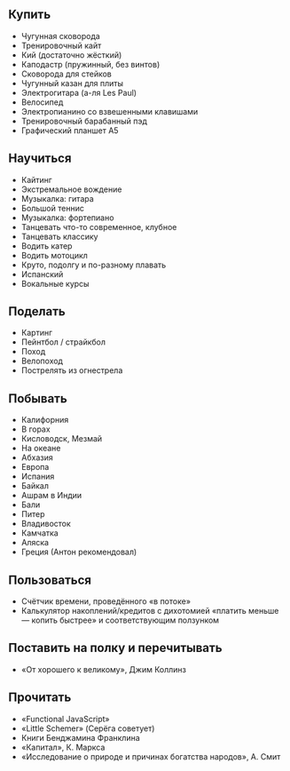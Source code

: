 ## Купить

* Чугунная сковорода
* Тренировочный кайт
* Кий (достаточно жёсткий)
* Каподастр (пружинный, без винтов)
* Сковорода для стейков
* Чугунный казан для плиты
* Электрогитара (а-ля Les Paul)
* Велосипед
* Электропианино со взвешенными клавишами
* Тренировочный барабанный пэд
* Графический планшет A5


## Научиться

* Кайтинг
* Экстремальное вождение
* Музыкалка: гитара
* Большой теннис
* Музыкалка: фортепиано
* Танцевать что-то современное, клубное
* Танцевать классику
* Водить катер
* Водить мотоцикл
* Круто, подолгу и по-разному плавать
* Испанский
* Вокальные курсы


## Поделать

* Картинг
* Пейнтбол / страйкбол
* Поход
* Велопоход
* Пострелять из огнестрела


## Побывать

* Калифорния
* В горах
* Кисловодск, Мезмай
* На океане
* Абхазия
* Европа
* Испания
* Байкал
* Ашрам в Индии
* Бали
* Питер
* Владивосток 
* Камчатка
* Аляска
* Греция (Антон рекомендовал)


## Пользоваться

* Счётчик времени, проведённого «в потоке»
* Калькулятор накоплений/кредитов с дихотомией «платить меньше — копить быстрее» и соответствующим ползунком


## Поставить на полку и перечитывать

* «От хорошего к великому», Джим Коллинз


## Прочитать

* «Functional JavaScript»
* «Little Schemer» (Серёга советует)
* Книги Бенджамина Франклина
* «Капитал», К. Маркса
* «Исследование о природе и причинах богатства народов», А. Смит
